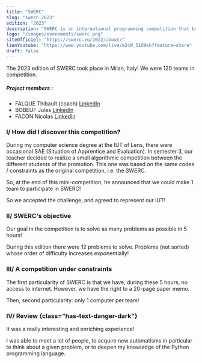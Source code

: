 ```yaml
---
title: "SWERC"
slug: "swerc-2023"
edition: "2023"
description: "SWERC is an international programming competition that brings together the best and brightest teams from the southwestern region of Europe to solve complex problems in a limited time."
logo: "/images/evenements/swerc.png"
siteOfficiel: "https://swerc.eu/2022/about/"
lienYoutube: "https://www.youtube.com/live/m2cW_51O9kk?feature=share"
draft: false
---
```


The 2023 edition of SWERC took place in Milan, Italy! We were 120 teams in competition.

##### Project members :

- FALQUE Thibault (coach) [LinkedIn](https://www.linkedin.com/in/thibaultfalque/)
- BOBEUF Jules [LinkedIn](https://www.linkedin.com/in/bobeuf-jules/)
- FACON Nicolas [LinkedIn](https://www.linkedin.com/in/nicolas-facon/)

### I/ How did I discover this competition?

During my computer science degree at the IUT of Lens, there were occasional SAE (Situation of Apprentice and Evaluation).
In semester 3, our teacher decided to realize a small algorithmic competition between the different students of the promotion.
This one was based on the same codes / constraints as the original competition, i.e. the SWERC.

So, at the end of this mini-competition, he announced that we could make 1 team to participate in SWERC!

So we accepted the challenge, and agreed to represent our IUT!

### II/ SWERC's objective

Our goal in the competition is to solve as many problems as possible in 5 hours!

During this edition there were 12 problems to solve. Problems (not sorted) whose order of difficulty increases exponentially!

### III/ A competition under constraints

The first particularity of SWERC is that we have, during these 5 hours, no access to internet.
However, we have the right to a 20-page paper memo.

Then, second particularity: only 1 computer per team!

### IV/ Review {class="has-text-danger-dark"}

It was a really interesting and enriching experience!

I was able to meet a lot of people, to acquire new automatisms in particular to think about a given problem, or to deepen my knowledge of the Python programming language.